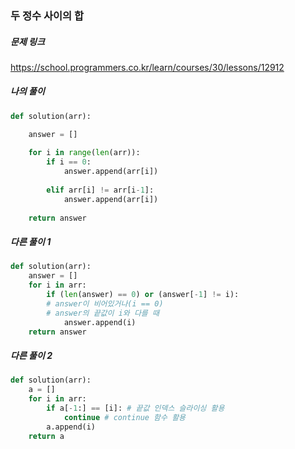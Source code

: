 ### 두 정수 사이의 합



##### 문제 링크

https://school.programmers.co.kr/learn/courses/30/lessons/12912


##### 나의 풀이

```py
def solution(arr):

    answer = []
    
    for i in range(len(arr)):
        if i == 0:
            answer.append(arr[i])
        
        elif arr[i] != arr[i-1]:
            answer.append(arr[i])
        
    return answer
```



##### 다른 풀이 1

```py
def solution(arr):
    answer = []
    for i in arr:
        if (len(answer) == 0) or (answer[-1] != i):
        # answer이 비어있거나(i == 0)
        # answer의 끝값이 i와 다를 때
            answer.append(i)
    return answer
```



##### 다른 풀이 2

```py
def solution(arr):
    a = []
    for i in arr:
        if a[-1:] == [i]: # 끝값 인덱스 슬라이싱 활용
            continue # continue 함수 활용
        a.append(i)
    return a
```
